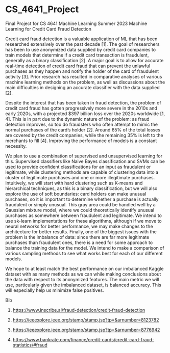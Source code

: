 # CS_4641_Project
Final Project for CS 4641 Machine Learning Summer 2023
Machine Learning for Credit Card Fraud Detection

Credit card fraud detection is a valuable application of ML that has been researched extensively over the past decade [1]. The goal of researchers has been to use anonymized data supplied by credit card companies to train models that determine if a credit card transaction is fraudulent, generally as a binary classification [2]. A major goal is to allow for accurate real-time detection of credit card fraud that can prevent the unlawful purchases as they happen and notify the holder of the card of fraudulent activity [3]. Prior research has resulted in comparative analyses of various machine learning methods on the problem, as well as discussions about the main difficulties in designing an accurate classifier with the data supplied [2]. 

Despite the interest that has been taken in fraud detection, the problem of credit card fraud has gotten progressively more severe in the 2010s and early 2020s, with a projected $397 billion loss over the 2020s worldwide [1, 4]. This is in part due to the dynamic nature of the problem: as fraud detection improves, so too do fraudsters who often attempt to mimic the normal purchases of the card’s holder [2]. Around 65% of the total losses are covered by the credit companies, while the remaining 35% is left to the merchants to fill [4]. Improving the performance of models is a constant necessity.

We plan to use a combination of supervised and unsupervised learning for this. Supervised classifiers like Naive Bayes classification and SVMs can be used to provide confident classifications for an input as fraudulent or legitimate, while clustering methods are capable of clustering data into a cluster of legitimate purchases and one or more illegitimate purchases. Intuitively, we will start with hard clustering such as K-means and hierarchical techniques, as this is a binary classification, but we will also explore the use of soft boundaries: card holders can make unusual purchases, so it is important to determine whether a purchase is actually fraudulent or simply unusual. This gray area could be handled well by a Gaussian mixture model, where we could theoretically identify unusual purchases as somewhere between fraudulent and legitimate. We intend to use sk-learn implementations for these algorithms, although if we move to neural networks for better performance, we may make changes to the architecture for better results. Finally, one of the biggest issues with the problem is the imbalance of data: since there are far more legitimate purchases than fraudulent ones, there is a need for some approach to balance the training data for the model. We intend to make a comparison of various sampling methods to see what works best for each of our different models.

We hope to at least match the best performance on our imbalanced Kaggle dataset with as many methods as we can while making conclusions about the data with respect to its anonymized features. The main metric we will use, particularly given the imbalanced dataset, is balanced accuracy. This will especially help us minimize false positives.





Bib

1. https://www.inscribe.ai/fraud-detection/credit-fraud-detection

2. https://ieeexplore.ieee.org/stamp/stamp.jsp?tp=&arnumber=8123782

3. https://ieeexplore.ieee.org/stamp/stamp.jsp?tp=&arnumber=8776942

4. https://www.bankrate.com/finance/credit-cards/credit-card-fraud-statistics/#fraud

